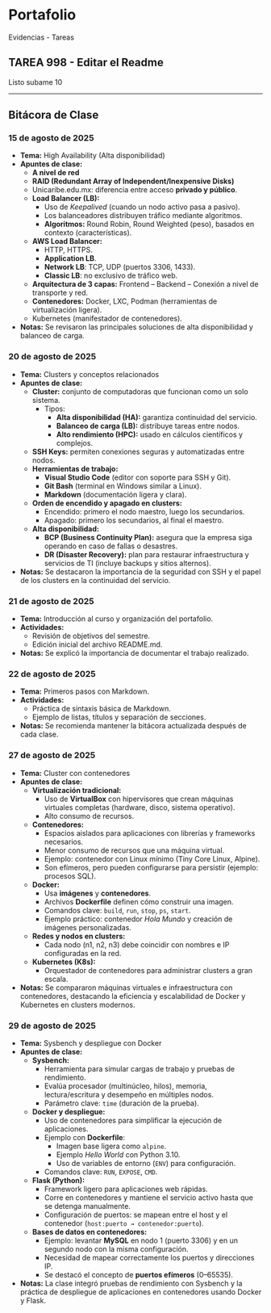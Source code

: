 # Portafolio
Evidencias - Tareas

## TAREA 998 - Editar el Readme
Listo subame 10

---

## Bitácora de Clase

### 15 de agosto de 2025
- **Tema:** High Availability (Alta disponibilidad)  
- **Apuntes de clase:**  
  - **A nivel de red**  
  - **RAID (Redundant Array of Independent/Inexpensive Disks)**  
  - Unicaribe.edu.mx: diferencia entre acceso **privado y público**.  
  - **Load Balancer (LB):**  
    - Uso de *Keepalived* (cuando un nodo activo pasa a pasivo).  
    - Los balanceadores distribuyen tráfico mediante algoritmos.  
    - **Algoritmos:** Round Robin, Round Weighted (peso), basados en contexto (características).  
  - **AWS Load Balancer:**  
    - HTTP, HTTPS.  
    - **Application LB**.  
    - **Network LB**: TCP, UDP (puertos 3306, 1433).  
    - **Classic LB**: no exclusivo de tráfico web.  
  - **Arquitectura de 3 capas:** Frontend – Backend – Conexión a nivel de transporte y red.  
  - **Contenedores:** Docker, LXC, Podman (herramientas de virtualización ligera).  
  - Kubernetes (manifestador de contenedores).  
- **Notas:** Se revisaron las principales soluciones de alta disponibilidad y balanceo de carga.  

### 20 de agosto de 2025
- **Tema:** Clusters y conceptos relacionados  
- **Apuntes de clase:**  
  - **Cluster:** conjunto de computadoras que funcionan como un solo sistema.  
    - Tipos:  
      - **Alta disponibilidad (HA):** garantiza continuidad del servicio.  
      - **Balanceo de carga (LB):** distribuye tareas entre nodos.  
      - **Alto rendimiento (HPC):** usado en cálculos científicos y complejos.  
  - **SSH Keys:** permiten conexiones seguras y automatizadas entre nodos.  
  - **Herramientas de trabajo:**  
    - **Visual Studio Code** (editor con soporte para SSH y Git).  
    - **Git Bash** (terminal en Windows similar a Linux).  
    - **Markdown** (documentación ligera y clara).  
  - **Orden de encendido y apagado en clusters:**  
    - Encendido: primero el nodo maestro, luego los secundarios.  
    - Apagado: primero los secundarios, al final el maestro.  
  - **Alta disponibilidad:**  
    - **BCP (Business Continuity Plan):** asegura que la empresa siga operando en caso de fallas o desastres.  
    - **DR (Disaster Recovery):** plan para restaurar infraestructura y servicios de TI (incluye backups y sitios alternos).  
- **Notas:** Se destacaron la importancia de la seguridad con SSH y el papel de los clusters en la continuidad del servicio.  

### 21 de agosto de 2025
- **Tema:** Introducción al curso y organización del portafolio.
- **Actividades:** 
  - Revisión de objetivos del semestre.
  - Edición inicial del archivo README.md.
- **Notas:** Se explicó la importancia de documentar el trabajo realizado.

### 22 de agosto de 2025
- **Tema:** Primeros pasos con Markdown.
- **Actividades:** 
  - Práctica de sintaxis básica de Markdown.
  - Ejemplo de listas, títulos y separación de secciones.
- **Notas:** Se recomienda mantener la bitácora actualizada después de cada clase.

### 27 de agosto de 2025
- **Tema:** Cluster con contenedores  
- **Apuntes de clase:**  
  - **Virtualización tradicional:**  
    - Uso de **VirtualBox** con hipervisores que crean máquinas virtuales completas (hardware, disco, sistema operativo).  
    - Alto consumo de recursos.  
  - **Contenedores:**  
    - Espacios aislados para aplicaciones con librerías y frameworks necesarios.  
    - Menor consumo de recursos que una máquina virtual.  
    - Ejemplo: contenedor con Linux mínimo (Tiny Core Linux, Alpine).  
    - Son efímeros, pero pueden configurarse para persistir (ejemplo: procesos SQL).  
  - **Docker:**  
    - Usa **imágenes** y **contenedores**.  
    - Archivos **Dockerfile** definen cómo construir una imagen.  
    - Comandos clave: `build`, `run`, `stop`, `ps`, `start`.  
    - Ejemplo práctico: contenedor *Hola Mundo* y creación de imágenes personalizadas.  
  - **Redes y nodos en clusters:**  
    - Cada nodo (n1, n2, n3) debe coincidir con nombres e IP configuradas en la red.  
  - **Kubernetes (K8s):**  
    - Orquestador de contenedores para administrar clusters a gran escala.  
- **Notas:** Se compararon máquinas virtuales e infraestructura con contenedores, destacando la eficiencia y escalabilidad de Docker y Kubernetes en clusters modernos.  

### 29 de agosto de 2025
- **Tema:** Sysbench y despliegue con Docker  
- **Apuntes de clase:**  
  - **Sysbench:**  
    - Herramienta para simular cargas de trabajo y pruebas de rendimiento.  
    - Evalúa procesador (multinúcleo, hilos), memoria, lectura/escritura y desempeño en múltiples nodos.  
    - Parámetro clave: `time` (duración de la prueba).  
  - **Docker y despliegue:**  
    - Uso de contenedores para simplificar la ejecución de aplicaciones.  
    - Ejemplo con **Dockerfile**:  
      - Imagen base ligera como `alpine`.  
      - Ejemplo *Hello World* con Python 3.10.  
      - Uso de variables de entorno (`ENV`) para configuración.  
    - Comandos clave: `RUN`, `EXPOSE`, `CMD`.  
  - **Flask (Python):**  
    - Framework ligero para aplicaciones web rápidas.  
    - Corre en contenedores y mantiene el servicio activo hasta que se detenga manualmente.  
    - Configuración de puertos: se mapean entre el host y el contenedor (`host:puerto → contenedor:puerto`).  
  - **Bases de datos en contenedores:**  
    - Ejemplo: levantar **MySQL** en nodo 1 (puerto 3306) y en un segundo nodo con la misma configuración.  
    - Necesidad de mapear correctamente los puertos y direcciones IP.  
    - Se destacó el concepto de **puertos efímeros** (0–65535).  
- **Notas:** La clase integró pruebas de rendimiento con Sysbench y la práctica de despliegue de aplicaciones en contenedores usando Docker y Flask.  
